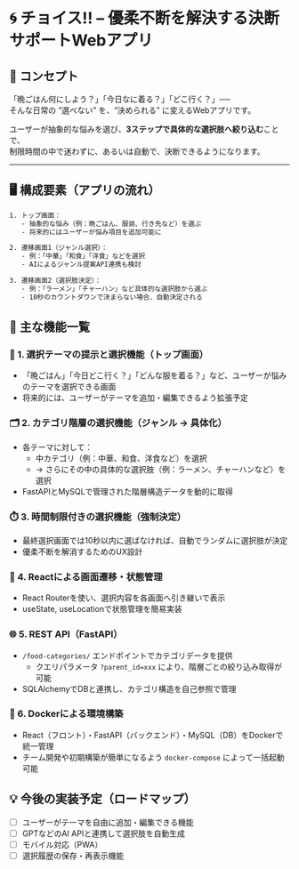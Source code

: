 # 🌀 チョイス!! – 優柔不断を解決する決断サポートWebアプリ

## 📌 コンセプト

「晩ごはん何にしよう？」「今日なに着る？」「どこ行く？」──  
そんな日常の “選べない” を、“決められる” に変えるWebアプリです。

ユーザーが抽象的な悩みを選び、**3ステップで具体的な選択肢へ絞り込む**ことで、  
制限時間の中で迷わずに、あるいは自動で、決断できるようになります。

- - -

## 🖥️ 構成要素（アプリの流れ）

```txt
1. トップ画面：
   - 抽象的な悩み（例：晩ごはん、服装、行き先など）を選ぶ
   - 将来的にはユーザーが悩み項目を追加可能に

2. 遷移画面1（ジャンル選択）：
   - 例：「中華」「和食」「洋食」などを選択
   - AIによるジャンル提案API連携も検討

3. 遷移画面2（選択肢決定）：
   - 例：「ラーメン」「チャーハン」など具体的な選択肢から選ぶ
   - 10秒のカウントダウンで決まらない場合、自動決定される
```

## 🔧 主な機能一覧

### 🎯 1. 選択テーマの提示と選択機能（トップ画面）
- 「晩ごはん」「今日どこ行く？」「どんな服を着る？」など、ユーザーが悩みのテーマを選択できる画面
- 将来的には、ユーザーがテーマを追加・編集できるよう拡張予定

### 🗂️ 2. カテゴリ階層の選択機能（ジャンル → 具体化）
- 各テーマに対して：
  - 中カテゴリ（例：中華、和食、洋食など）を選択
  - → さらにその中の具体的な選択肢（例：ラーメン、チャーハンなど）を選択
- FastAPIとMySQLで管理された階層構造データを動的に取得

### ⏱️ 3. 時間制限付きの選択機能（強制決定）
- 最終選択画面では10秒以内に選ばなければ、自動でランダムに選択肢が決定
- 優柔不断を解消するためのUX設計

### 🔁 4. Reactによる画面遷移・状態管理
- React Routerを使い、選択内容を各画面へ引き継いで表示
- useState, useLocationで状態管理を簡易実装

### 🌐 5. REST API（FastAPI）
- `/food-categories/` エンドポイントでカテゴリデータを提供
  - クエリパラメータ `?parent_id=xxx` により、階層ごとの絞り込み取得が可能
- SQLAlchemyでDBと連携し、カテゴリ構造を自己参照で管理

### 🐳 6. Dockerによる環境構築
- React（フロント）・FastAPI（バックエンド）・MySQL（DB）をDockerで統一管理
- チーム開発や初期構築が簡単になるよう `docker-compose` によって一括起動可能



## 💡 今後の実装予定（ロードマップ）

- [ ] ユーザーがテーマを自由に追加・編集できる機能
- [ ] GPTなどのAI APIと連携して選択肢を自動生成
- [ ] モバイル対応（PWA）
- [ ] 選択履歴の保存・再表示機能
